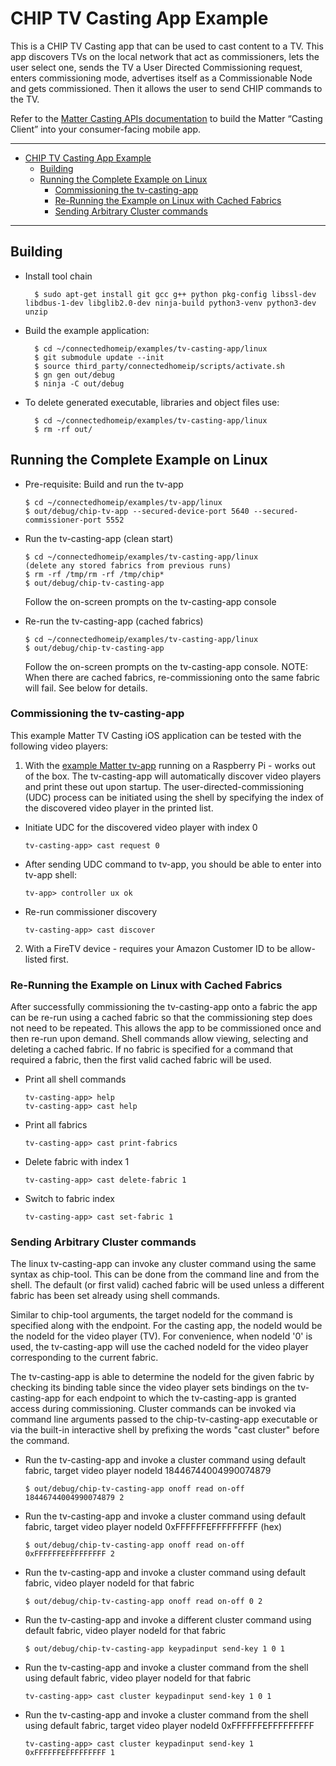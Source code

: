 # CHIP TV Casting App Example

This is a CHIP TV Casting app that can be used to cast content to a TV. This app
discovers TVs on the local network that act as commissioners, lets the user
select one, sends the TV a User Directed Commissioning request, enters
commissioning mode, advertises itself as a Commissionable Node and gets
commissioned. Then it allows the user to send CHIP commands to the TV.

Refer to the
[Matter Casting APIs documentation](https://project-chip.github.io/connectedhomeip-doc/examples/tv-casting-app/APIs.html)
to build the Matter “Casting Client” into your consumer-facing mobile app.

<hr>

-   [CHIP TV Casting App Example](#chip-tv-casting-app-example)
    -   [Building](#building)
    -   [Running the Complete Example on Linux](#running-the-complete-example-on-linux)
        -   [Commissioning the tv-casting-app](#commissioning-the-tv-casting-app)
        -   [Re-Running the Example on Linux with Cached Fabrics](#re-running-the-example-on-linux-with-cached-fabrics)
        -   [Sending Arbitrary Cluster commands](#sending-arbitrary-cluster-commands)

<hr>

## Building

-   Install tool chain

          $ sudo apt-get install git gcc g++ python pkg-config libssl-dev libdbus-1-dev libglib2.0-dev ninja-build python3-venv python3-dev unzip

-   Build the example application:

          $ cd ~/connectedhomeip/examples/tv-casting-app/linux
          $ git submodule update --init
          $ source third_party/connectedhomeip/scripts/activate.sh
          $ gn gen out/debug
          $ ninja -C out/debug

-   To delete generated executable, libraries and object files use:

          $ cd ~/connectedhomeip/examples/tv-casting-app/linux
          $ rm -rf out/

## Running the Complete Example on Linux

-   Pre-requisite: Build and run the tv-app

        $ cd ~/connectedhomeip/examples/tv-app/linux
        $ out/debug/chip-tv-app --secured-device-port 5640 --secured-commissioner-port 5552

-   Run the tv-casting-app (clean start)

        $ cd ~/connectedhomeip/examples/tv-casting-app/linux
        (delete any stored fabrics from previous runs)
        $ rm -rf /tmp/rm -rf /tmp/chip*
        $ out/debug/chip-tv-casting-app

    Follow the on-screen prompts on the tv-casting-app console

-   Re-run the tv-casting-app (cached fabrics)

        $ cd ~/connectedhomeip/examples/tv-casting-app/linux
        $ out/debug/chip-tv-casting-app

    Follow the on-screen prompts on the tv-casting-app console. NOTE: When there
    are cached fabrics, re-commissioning onto the same fabric will fail. See
    below for details.

### Commissioning the tv-casting-app

This example Matter TV Casting iOS application can be tested with the following
video players:

1. With the
   [example Matter tv-app](https://github.com/project-chip/connectedhomeip/tree/master/examples/tv-app)
   running on a Raspberry Pi - works out of the box. The tv-casting-app will
   automatically discover video players and print these out upon startup. The
   user-directed-commissioning (UDC) process can be initiated using the shell by
   specifying the index of the discovered video player in the printed list.

-   Initiate UDC for the discovered video player with index 0

        tv-casting-app> cast request 0

-   After sending UDC command to tv-app, you should be able to enter into tv-app
    shell:

        tv-app> controller ux ok

-   Re-run commissioner discovery

        tv-casting-app> cast discover

2. With a FireTV device - requires your Amazon Customer ID to be allow-listed
   first.

### Re-Running the Example on Linux with Cached Fabrics

After successfully commissioning the tv-casting-app onto a fabric the app can be
re-run using a cached fabric so that the commissioning step does not need to be
repeated. This allows the app to be commissioned once and then re-run upon
demand. Shell commands allow viewing, selecting and deleting a cached fabric. If
no fabric is specified for a command that required a fabric, then the first
valid cached fabric will be used.

-   Print all shell commands

        tv-casting-app> help
        tv-casting-app> cast help

-   Print all fabrics

        tv-casting-app> cast print-fabrics

-   Delete fabric with index 1

        tv-casting-app> cast delete-fabric 1

-   Switch to fabric index

        tv-casting-app> cast set-fabric 1

### Sending Arbitrary Cluster commands

The linux tv-casting-app can invoke any cluster command using the same syntax as
chip-tool. This can be done from the command line and from the shell. The
default (or first valid) cached fabric will be used unless a different fabric
has been set already using shell commands.

Similar to chip-tool arguments, the target nodeId for the command is specified
along with the endpoint. For the casting app, the nodeId would be the nodeId for
the video player (TV). For convenience, when nodeId '0' is used, the
tv-casting-app will use the cached nodeId for the video player corresponding to
the current fabric.

The tv-casting-app is able to determine the nodeId for the given fabric by
checking its binding table since the video player sets bindings on the
tv-casting-app for each endpoint to which the tv-casting-app is granted access
during commissioning. Cluster commands can be invoked via command line arguments
passed to the chip-tv-casting-app executable or via the built-in interactive
shell by prefixing the words "cast cluster" before the command.

-   Run the tv-casting-app and invoke a cluster command using default fabric,
    target video player nodeId 18446744004990074879

        $ out/debug/chip-tv-casting-app onoff read on-off 18446744004990074879 2

-   Run the tv-casting-app and invoke a cluster command using default fabric,
    target video player nodeId 0xFFFFFFEFFFFFFFFF (hex)

        $ out/debug/chip-tv-casting-app onoff read on-off 0xFFFFFFEFFFFFFFFF 2

-   Run the tv-casting-app and invoke a cluster command using default fabric,
    video player nodeId for that fabric

        $ out/debug/chip-tv-casting-app onoff read on-off 0 2

-   Run the tv-casting-app and invoke a different cluster command using default
    fabric, video player nodeId for that fabric

        $ out/debug/chip-tv-casting-app keypadinput send-key 1 0 1

-   Run the tv-casting-app and invoke a cluster command from the shell using
    default fabric, video player nodeId for that fabric

        tv-casting-app> cast cluster keypadinput send-key 1 0 1

-   Run the tv-casting-app and invoke a cluster command from the shell using
    default fabric, target video player nodeId 0xFFFFFFEFFFFFFFFF

        tv-casting-app> cast cluster keypadinput send-key 1 0xFFFFFFEFFFFFFFFF 1
